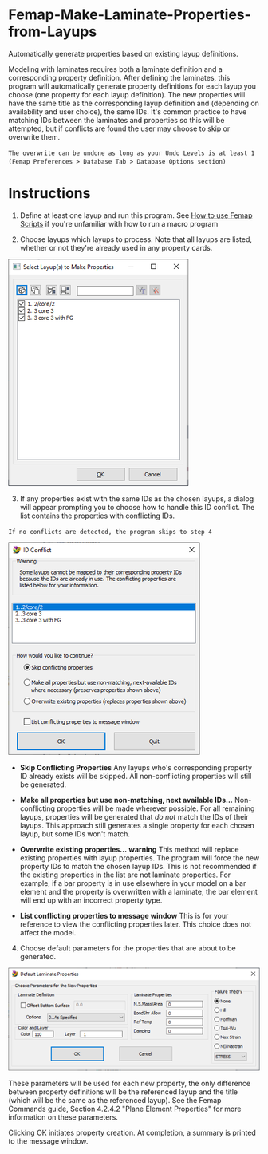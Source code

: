 # Femap-Make-Laminate-Properties-from-Layups
Automatically generate properties based on existing layup definitions.

Modeling with laminates requires both a laminate definition and a corresponding property definition. After defining the laminates, this program will automatically generate property definitions for each layup you choose (one property for each layup definition). The new properties will have the same title as the corresponding layup definition and (depending on availability and user choice), the same IDs. It's common practice to have matching IDs between the laminates and properties so this will be attempted, but if conflicts are found the user may choose to skip or overwrite them.

`The overwrite can be undone as long as your Undo Levels is at least 1 (Femap Preferences > Database Tab > Database Options section)`

# Instructions
1. Define at least one layup and run this program. See [How to use Femap Scripts](https://github.com/aaronjasso/How_to_use_Femap_Scripts) if you're unfamiliar with how to run a macro program

2. Choose layups which layups to process. Note that all layups are listed, whether or not they're already used in any property cards.

![Choose Layups](images/choose.png)

3. If any properties exist with the same IDs as the chosen layups, a dialog will appear prompting you to choose how to handle this ID conflict. The list contains the properties with conflicting IDs.

`If no conflicts are detected, the program skips to step 4`

![ID Conflict Resolution](images/conflict.png)

   * __Skip Conflicting Properties__
   Any layups who's corresponding property ID already exists will be skipped. All non-conflicting properties will still be generated.
   
   * __Make all properties but use non-matching, next available IDs...__
   Non-conflicting properties will be made wherever possible. For all remaining layups, properties will be generated that _do not_ match the IDs of their layups. This approach still generates a single property for each chosen layup, but some IDs won't match.
   
   * __Overwrite existing properties...__
   **warning** This method will replace existing properties with layup properties.
   The program will force the new property IDs to match the chosen layup IDs. This is not recommended if the existing properties in the list are not laminate properties. For example, if a bar property is in use elsewhere in your model on a bar element and the property is overwritten with a laminate, the bar element will end up with an incorrect property type.
   
   * __List conflicting properties to message window__
   This is for your reference to view the conflicting properties later. This choice does not affect the model.

4. Choose default parameters for the properties that are about to be generated.

![Choose default parameters](images/params.png)

These parameters will be used for each new property, the only difference between property definitions will be the referenced layup and the title (which will be the same as the referenced layup). See the Femap Commands guide, Section 4.2.4.2 "Plane Element Properties" for more information on these parameters.

Clicking OK initiates property creation. At completion, a summary is printed to the message window.
